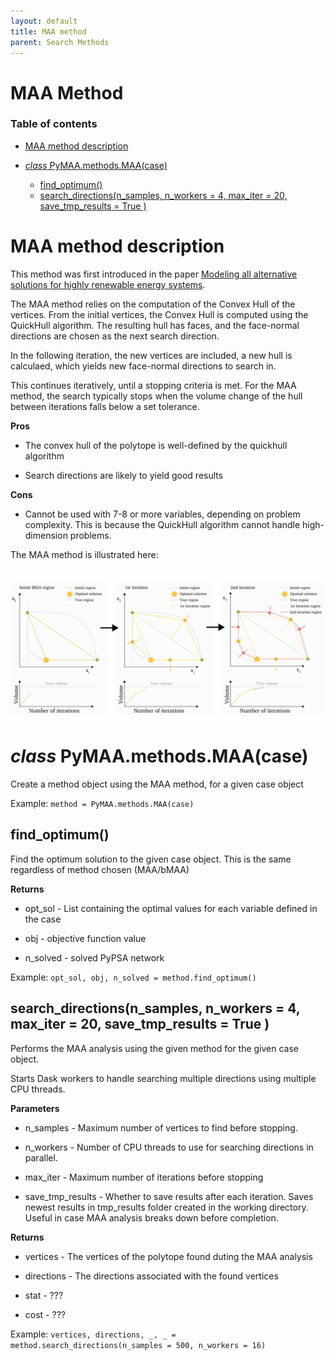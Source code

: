 ```yaml
---
layout: default
title: MAA method
parent: Search Methods
---
```


# MAA Method

### Table of contents

- [MAA method description](#maa-method-description)

- [*class* PyMAA.methods.MAA(case)](#class-pymaamethodsmaacase)
  - [find_optimum()](#methodfind_optimum)
  - [search_directions(n_samples, n_workers = 4, max_iter = 20, save_tmp_results = True )](#methodsearch_directionsn_samples-n_workers--4-max_iter--20-save_tmp_results--true-)

# MAA method description

This method was first introduced in the paper [Modeling all alternative solutions for highly renewable energy systems](https://doi.org/10.1016/j.energy.2021.121294).

The MAA method relies on the computation of the Convex Hull of the vertices. From the initial vertices, the Convex Hull is computed using the QuickHull algorithm. The resulting hull has faces, and the face-normal directions are chosen as the next search direction.

In the following iteration, the new vertices are included, a new hull is calculaed, which yields new face-normal directions to search in.

This continues iteratively, until a stopping criteria is met. For the MAA method, the search typically stops when the volume change of the hull between iterations falls below a set tolerance.

**Pros**

- The convex hull of the polytope is well-defined by the quickhull algorithm

- Search directions are likely to yield good results

**Cons**

- Cannot be used with 7-8 or more variables, depending on problem complexity. This is because the QuickHull algorithm cannot handle high-dimension problems.

The MAA method is illustrated here:

![](maa_method_illustration.png)

# *class* PyMAA.methods.MAA(case)

Create a method object using the MAA method, for a given case object

Example: `method = PyMAA.methods.MAA(case)`

## find_optimum()

Find the optimum solution to the given case object. This is the same regardless of method chosen (MAA/bMAA)

**Returns**

- opt_sol - List containing the optimal values for each variable defined in the case

- obj - objective function value

- n_solved - solved PyPSA network

Example: `opt_sol, obj, n_solved = method.find_optimum()`

## search_directions(n_samples, n_workers = 4, max_iter = 20, save_tmp_results = True )

Performs the MAA analysis using the given method for the given case object. 

Starts Dask workers to handle searching multiple directions using multiple CPU threads.

**Parameters**

- n_samples - Maximum number of vertices to find before stopping.

- n_workers - Number of CPU threads to use for searching directions in parallel.

- max_iter - Maximum number of iterations before stopping

- save_tmp_results - Whether to save results after each iteration. Saves newest results in tmp_results folder created in the working directory. Useful in case MAA analysis breaks down before completion.

**Returns**

- vertices - The vertices of the polytope found duting the MAA analysis

- directions - The directions associated with the found vertices

- stat - ???

- cost - ???

Example: `vertices, directions, _, _ = method.search_directions(n_samples = 500, n_workers = 16)`
